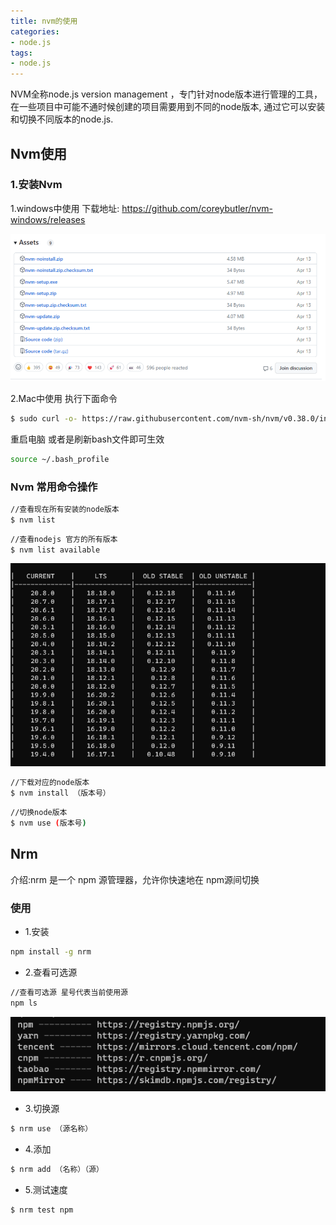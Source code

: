 ```yaml
---
title: nvm的使用
categories: 
- node.js
tags:
- node.js
---
```

NVM全称node.js version management ，专门针对node版本进行管理的工具，在一些项目中可能不通时候创建的项目需要用到不同的node版本, 通过它可以安装和切换不同版本的node.js.

## Nvm使用

### 1.安装Nvm
 1.windows中使用
 下载地址: [](url)https://github.com/coreybutler/nvm-windows/releases

![image.png](/imgs/blog1/image-3.png)


 2.Mac中使用
 执行下面命令
``` bash
$ sudo curl -o- https://raw.githubusercontent.com/nvm-sh/nvm/v0.38.0/install.sh | bash
```

 重启电脑 或者是刷新bash文件即可生效
``` bash
source ~/.bash_profile
```


### Nvm 常用命令操作

``` bash
//查看现在所有安装的node版本
$ nvm list
```


``` bash
//查看nodejs 官方的所有版本
$ nvm list available
```
![Alt text](/imgs/blog1/image-1.png)




``` bash
//下载对应的node版本
$ nvm install （版本号） 
```

```bash
//切换node版本
$ nvm use (版本号)

```
## Nrm

介绍:nrm 是一个 npm 源管理器，允许你快速地在 npm源间切换

### 使用
- 1.安装
```bash
npm install -g nrm
```
- 2.查看可选源
```bash
//查看可选源 星号代表当前使用源
npm ls 

```
![Alt text](/imgs/blog1/image-2.png)

- 3.切换源
```bash
$ nrm use （源名称）
```

- 4.添加
```bash
$ nrm add （名称）（源）
```
- 5.测试速度 
```bash
$ nrm test npm
```